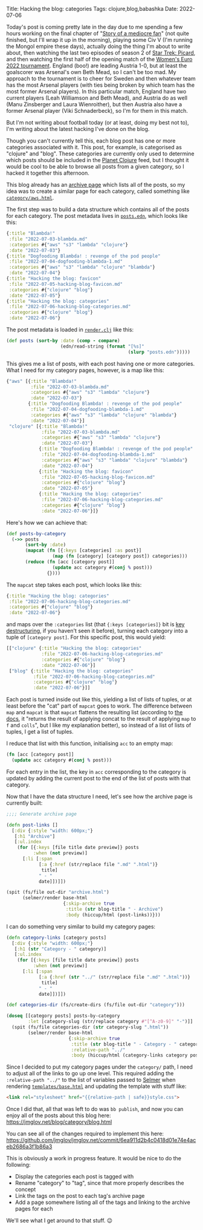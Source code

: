 Title: Hacking the blog: categories
Tags: clojure,blog,babashka
Date: 2022-07-06

Today's post is coming pretty late in the day due to me spending a few hours
working on the final chapter of "[Story of a mediocre
fan](2022-06-16-story-of-a-mediocre-fan.html)" (not quite finished, but I'll
wrap it up in the morning), playing some Civ V (I'm running the Mongol empire
these days), actually doing the thing I'm about to write about, then watching
the last two episodes of season 2 of [Star Trek:
Picard](https://www.imdb.com/title/tt8806524/), and then watching the first half
of the opening match of the [Women's Euro 2022
tournament](https://www.uefa.com/womenseuro/). England (boo!) are leading
Austria 1-0, but at least the goalscorer was Arsenal's own Beth Mead, so I can't
be too mad. My approach to the tournament is to cheer for Sweden and then
whatever team has the most Arsenal players (with ties being broken by which team
has the most former Arsenal players). In this particular match, England have two
current players (Leah Williamson and Beth Mead), and Austria do as well (Manu
Zinsberger and Laura Wienroither), but then Austria also have a former Arsenal
player (Viki Schnaderbeck), so I'm for them in this match.

But I'm not writing about football today (or at least, doing my best not to),
I'm writing about the latest hacking I've done on the blog.

Though you can't currently tell this, each blog post has one or more categories
associated with it. This post, for example, is categorised as "clojure" and
"blog". These categories are currently only used to determine which posts should
be included in the [Planet Clojure](http://planet.clojure.in/) feed, but I
thought it would be cool to be able to browse all posts from a given category,
so I hacked it together this afternoon.

This blog already has an [archive page](archive.html) which lists all of the
posts, so my idea was to create a similar page for each category, called
something like [`category/aws.html`](category/aws.html).

The first step was to build a data structure which contains all of the posts for
each category. The post metadata lives in
[`posts.edn`](https://github.com/jmglov/jmglov.net/blob/main/blog/posts.edn),
which looks like this:

``` clojure
{:title "Blambda!"
 :file "2022-07-03-blambda.md"
 :categories #{"aws" "s3" "lambda" "clojure"}
 :date "2022-07-03"}
{:title "Dogfooding Blambda! : revenge of the pod people"
 :file "2022-07-04-dogfooding-blambda-1.md"
 :categories #{"aws" "s3" "lambda" "clojure" "blambda"}
 :date "2022-07-04"}
{:title "Hacking the blog: favicon"
 :file "2022-07-05-hacking-blog-favicon.md"
 :categories #{"clojure" "blog"}
 :date "2022-07-05"}
{:title "Hacking the blog: categories"
 :file "2022-07-06-hacking-blog-categories.md"
 :categories #{"clojure" "blog"}
 :date "2022-07-06"}
```

The post metadata is loaded in
[`render.clj`](https://github.com/jmglov/jmglov.net/blob/main/blog/render.clj)
like this:

``` clojure
(def posts (sort-by :date (comp - compare)
                    (edn/read-string (format "[%s]"
                                             (slurp "posts.edn")))))
```

This gives me a list of posts, with each post having one or more categories.
What I need for my category pages, however, is a map like this:

``` clojure
{"aws" [{:title "Blambda!"
         :file "2022-07-03-blambda.md"
         :categories #{"aws" "s3" "lambda" "clojure"}
         :date "2022-07-03"}
        {:title "Dogfooding Blambda! : revenge of the pod people"
         :file "2022-07-04-dogfooding-blambda-1.md"
         :categories #{"aws" "s3" "lambda" "clojure" "blambda"}
         :date "2022-07-04"}]
 "clojure" [{:title "Blambda!"
             :file "2022-07-03-blambda.md"
             :categories #{"aws" "s3" "lambda" "clojure"}
             :date "2022-07-03"}
            {:title "Dogfooding Blambda! : revenge of the pod people"
             :file "2022-07-04-dogfooding-blambda-1.md"
             :categories #{"aws" "s3" "lambda" "clojure" "blambda"}
             :date "2022-07-04"}
            {:title "Hacking the blog: favicon"
             :file "2022-07-05-hacking-blog-favicon.md"
             :categories #{"clojure" "blog"}
             :date "2022-07-05"}
            {:title "Hacking the blog: categories"
             :file "2022-07-06-hacking-blog-categories.md"
             :categories #{"clojure" "blog"}
             :date "2022-07-06"}]}
```

Here's how we can achieve that:

``` clojure
(def posts-by-category
  (->> posts
       (sort-by :date)
       (mapcat (fn [{:keys [categories] :as post}]
                 (map (fn [category] [category post]) categories)))
       (reduce (fn [acc [category post]]
                 (update acc category #(conj % post)))
               {})))
```

The `mapcat` step takes each post, which looks like this:

``` clojure
{:title "Hacking the blog: categories"
 :file "2022-07-06-hacking-blog-categories.md"
 :categories #{"clojure" "blog"}
 :date "2022-07-06"}
```

and maps over the `:categories` list (that `{:keys [categories]}` bit is [key
destructuring](https://clojure.org/guides/destructuring#_associative_destructuring),
if you haven't seen it before), turning each category into a tuple of `[category
post]`. For this specific post, this would yield:

``` clojure
[["clojure" {:title "Hacking the blog: categories"
             :file "2022-07-06-hacking-blog-categories.md"
             :categories #{"clojure" "blog"}
             :date "2022-07-06"}]
 ["blog" {:title "Hacking the blog: categories"
          :file "2022-07-06-hacking-blog-categories.md"
          :categories #{"clojure" "blog"}
          :date "2022-07-06"}]]
```

Each post is turned inside out like this, yielding a list of lists of tuples, or
at least before the "cat" part of `mapcat` goes to work. The difference between
`map` and `mapcat` is that `mapcat` flattens the resulting list (according to
[the docs](https://clojuredocs.org/clojure.core/mapcat), it "returns the result
of applying concat to the result of applying `map` to `f` and `colls`", but I
like my explanation better), so instead of a list of lists of tuples, I get a
list of tuples.

I reduce that list with this function, initialising `acc` to an empty map:

``` clojure
(fn [acc [category post]]
  (update acc category #(conj % post)))
```

For each entry in the list, the key in `acc` corresponding to the category is
updated by adding the current post to the end of the list of posts with that
category.

Now that I have the data structure I need, let's see how the archive page is
currently built:

``` clojure
;;;; Generate archive page

(defn post-links []
  [:div {:style "width: 600px;"}
   [:h1 "Archive"]
   [:ul.index
    (for [{:keys [file title date preview]} posts
          :when (not preview)]
      [:li [:span
            [:a {:href (str/replace file ".md" ".html")}
             title]
            " - "
            date]])]])

(spit (fs/file out-dir "archive.html")
      (selmer/render base-html
                     {:skip-archive true
                      :title (str blog-title " - Archive")
                      :body (hiccup/html (post-links))}))
```

I can do something very similar to build my category pages:

``` clojure
(defn category-links [category posts]
  [:div {:style "width: 600px;"}
   [:h1 (str "Category - " category)]
   [:ul.index
    (for [{:keys [file title date preview]} posts
          :when (not preview)]
      [:li [:span
            [:a {:href (str "../" (str/replace file ".md" ".html"))}
             title]
            " - "
            date]])]])

(def categories-dir (fs/create-dirs (fs/file out-dir "category")))

(doseq [[category posts] posts-by-category
        :let [category-slug (str/replace category #"[^A-z0-9]" "-")]]
  (spit (fs/file categories-dir (str category-slug ".html"))
        (selmer/render base-html
                       {:skip-archive true
                        :title (str blog-title " - Category - " category)
                        :relative-path "../"
                        :body (hiccup/html (category-links category posts))})))
```

Since I decided to put my category pages under the `category/` path, I need to
adjust all of the links to go up one level. This required adding the
`:relative-path "../"` to the list of variables passed to
[Selmer](https://github.com/yogthos/Selmer) when rendering
[`templates/base.html`](https://github.com/jmglov/jmglov.net/blob/main/blog/templates/base.html)
and updating the template with stuff like:

``` html
<link rel="stylesheet" href="{{relative-path | safe}}style.css">
```

Once I did that, all that was left to do was `bb publish`, and now you can enjoy
all of the posts about this blog here: https://jmglov.net/blog/category/blog.html

You can see all of the changes required to implement this here: https://github.com/jmglov/jmglov.net/commit/6ea911d2b4c0418d01e74e4aceb2686a3f1b86a3

This is obviously a work in progress feature. It would be nice to do the following:
- Display the categories each post is tagged with
- Rename "category" to "tag", since that more properly describes the concept
- Link the tags on the post to each tag's archive page
- Add a page somewhere listing all of the tags and linking to the archive pages
  for each

We'll see what I get around to that stuff. 😉
